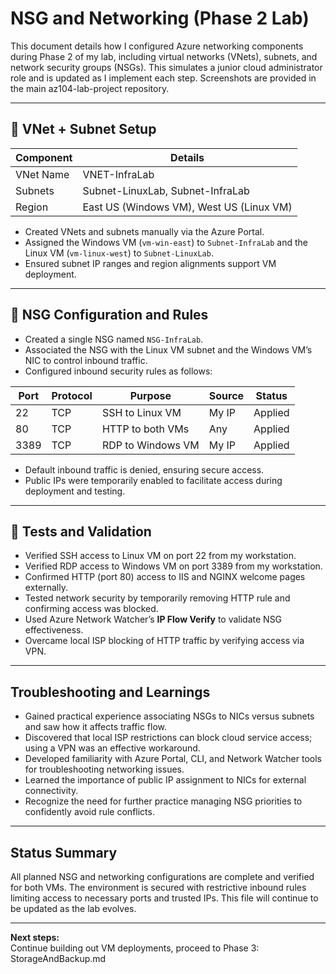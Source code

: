 # NSG and Networking (Phase 2 Lab)

This document details how I configured Azure networking components during Phase 2 of my lab, including virtual networks (VNets), subnets, and network security groups (NSGs). This simulates a junior cloud administrator role and is updated as I implement each step. Screenshots are provided in the main az104-lab-project repository.

---

## 🔧 VNet + Subnet Setup

| Component | Details                |
| --------- | ---------------------- |
| VNet Name | VNET-InfraLab          |
| Subnets   | Subnet-LinuxLab, Subnet-InfraLab |
| Region    | East US (Windows VM), West US (Linux VM) |

- Created VNets and subnets manually via the Azure Portal.
- Assigned the Windows VM (`vm-win-east`) to `Subnet-InfraLab` and the Linux VM (`vm-linux-west`) to `Subnet-LinuxLab`.
- Ensured subnet IP ranges and region alignments support VM deployment.

---

## 🔐 NSG Configuration and Rules

- Created a single NSG named `NSG-InfraLab`.
- Associated the NSG with the Linux VM subnet and the Windows VM’s NIC to control inbound traffic.
- Configured inbound security rules as follows:

| Port | Protocol | Purpose            | Source         | Status    |
| -----|----------|--------------------|----------------|-----------|
| 22   | TCP      | SSH to Linux VM    | My IP          | Applied   |
| 80   | TCP      | HTTP to both VMs   | Any            | Applied   |
| 3389 | TCP      | RDP to Windows VM  | My IP          | Applied   |

- Default inbound traffic is denied, ensuring secure access.
- Public IPs were temporarily enabled to facilitate access during deployment and testing.

---

## 🔄 Tests and Validation

- Verified SSH access to Linux VM on port 22 from my workstation.
- Verified RDP access to Windows VM on port 3389 from my workstation.
- Confirmed HTTP (port 80) access to IIS and NGINX welcome pages externally.
- Tested network security by temporarily removing HTTP rule and confirming access was blocked.
- Used Azure Network Watcher’s **IP Flow Verify** to validate NSG effectiveness.
- Overcame local ISP blocking of HTTP traffic by verifying access via VPN.

---

## Troubleshooting and Learnings

- Gained practical experience associating NSGs to NICs versus subnets and saw how it affects traffic flow.  
- Discovered that local ISP restrictions can block cloud service access; using a VPN was an effective workaround.  
- Developed familiarity with Azure Portal, CLI, and Network Watcher tools for troubleshooting networking issues.  
- Learned the importance of public IP assignment to NICs for external connectivity.  
- Recognize the need for further practice managing NSG priorities to confidently avoid rule conflicts.

---

## Status Summary

All planned NSG and networking configurations are complete and verified for both VMs. The environment is secured with restrictive inbound rules limiting access to necessary ports and trusted IPs. This file will continue to be updated as the lab evolves.

---

**Next steps:**  
Continue building out VM deployments, proceed to Phase 3: StorageAndBackup.md
